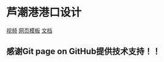 # 芦潮港港口设计
[视频](cpptony.github.io/jplg/LuchaoDesigner/video.mp4)
[网页模板](cpptony.github.io/jplg/LuchaoDesigner/index.html)
[文档](cpptony.github.io/jplg/LuchaoDesigner/introduction.pdf)
## 感谢Git page on GitHub提供技术支持！！
